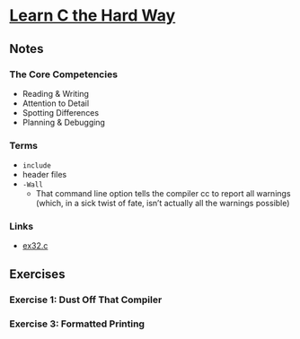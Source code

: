 # [Learn C the Hard Way](https://github.com/zedshaw/liblcthw)


## Notes

### The Core Competencies
- Reading & Writing
- Attention to Detail
- Spotting Differences
- Planning & Debugging

### Terms
- `include`
- header files
- `-Wall`
  - That command line option tells the compiler cc to report all warnings (which, in a sick twist of fate, isn’t actually all the warnings possible)

### Links
- [ex32.c](https://stackoverflow.com/questions/23851098/c-compile-errors-learn-c-the-hard-way-ex-32)


## Exercises

### Exercise 1: Dust Off That Compiler

### Exercise 3: Formatted Printing
